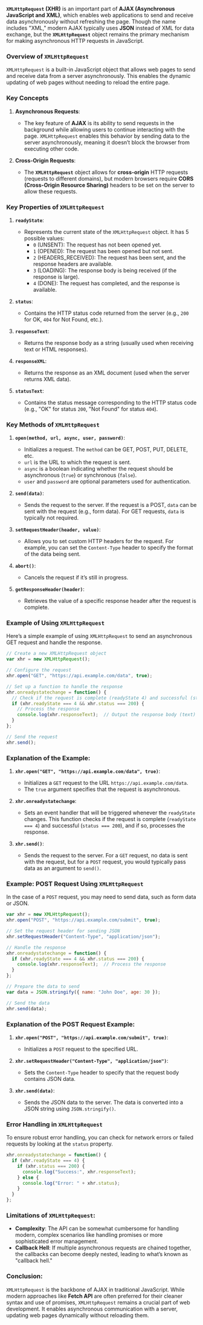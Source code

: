 **`XMLHttpRequest` (XHR)** is an important part of **AJAX (Asynchronous JavaScript and XML)**, which enables web applications to send and receive data asynchronously without refreshing the page. Though the name includes "XML," modern AJAX typically uses **JSON** instead of XML for data exchange, but the **`XMLHttpRequest`** object remains the primary mechanism for making asynchronous HTTP requests in JavaScript.

### Overview of `XMLHttpRequest`

`XMLHttpRequest` is a built-in JavaScript object that allows web pages to send and receive data from a server asynchronously. This enables the dynamic updating of web pages without needing to reload the entire page.

### Key Concepts

1. **Asynchronous Requests**: 
   - The key feature of **AJAX** is its ability to send requests in the background while allowing users to continue interacting with the page. `XMLHttpRequest` enables this behavior by sending data to the server asynchronously, meaning it doesn’t block the browser from executing other code.
   
2. **Cross-Origin Requests**:
   - The **`XMLHttpRequest`** object allows for **cross-origin** HTTP requests (requests to different domains), but modern browsers require **CORS (Cross-Origin Resource Sharing)** headers to be set on the server to allow these requests.

### Key Properties of `XMLHttpRequest`

1. **`readyState`**: 
   - Represents the current state of the `XMLHttpRequest` object. It has 5 possible values:
     - `0` (UNSENT): The request has not been opened yet.
     - `1` (OPENED): The request has been opened but not sent.
     - `2` (HEADERS_RECEIVED): The request has been sent, and the response headers are available.
     - `3` (LOADING): The response body is being received (if the response is large).
     - `4` (DONE): The request has completed, and the response is available.

2. **`status`**: 
   - Contains the HTTP status code returned from the server (e.g., `200` for OK, `404` for Not Found, etc.).

3. **`responseText`**:
   - Returns the response body as a string (usually used when receiving text or HTML responses).

4. **`responseXML`**: 
   - Returns the response as an XML document (used when the server returns XML data).

5. **`statusText`**: 
   - Contains the status message corresponding to the HTTP status code (e.g., "OK" for status `200`, "Not Found" for status `404`).

### Key Methods of `XMLHttpRequest`

1. **`open(method, url, async, user, password)`**:
   - Initializes a request. The `method` can be GET, POST, PUT, DELETE, etc.
   - `url` is the URL to which the request is sent.
   - `async` is a boolean indicating whether the request should be asynchronous (`true`) or synchronous (`false`).
   - `user` and `password` are optional parameters used for authentication.

2. **`send(data)`**:
   - Sends the request to the server. If the request is a POST, `data` can be sent with the request (e.g., form data). For GET requests, `data` is typically not required.

3. **`setRequestHeader(header, value)`**:
   - Allows you to set custom HTTP headers for the request. For example, you can set the `Content-Type` header to specify the format of the data being sent.

4. **`abort()`**:
   - Cancels the request if it’s still in progress.

5. **`getResponseHeader(header)`**:
   - Retrieves the value of a specific response header after the request is complete.

### Example of Using `XMLHttpRequest`

Here’s a simple example of using `XMLHttpRequest` to send an asynchronous GET request and handle the response.

```javascript
// Create a new XMLHttpRequest object
var xhr = new XMLHttpRequest();

// Configure the request
xhr.open("GET", "https://api.example.com/data", true);

// Set up a function to handle the response
xhr.onreadystatechange = function() {
  // Check if the request is complete (readyState 4) and successful (status 200)
  if (xhr.readyState === 4 && xhr.status === 200) {
    // Process the response
    console.log(xhr.responseText);  // Output the response body (text)
  }
};

// Send the request
xhr.send();
```

### Explanation of the Example:

1. **`xhr.open("GET", "https://api.example.com/data", true)`**:
   - Initializes a `GET` request to the URL `https://api.example.com/data`.
   - The `true` argument specifies that the request is asynchronous.

2. **`xhr.onreadystatechange`**:
   - Sets an event handler that will be triggered whenever the `readyState` changes. This function checks if the request is complete (`readyState === 4`) and successful (`status === 200`), and if so, processes the response.

3. **`xhr.send()`**:
   - Sends the request to the server. For a `GET` request, no data is sent with the request, but for a `POST` request, you would typically pass data as an argument to `send()`.

### Example: POST Request Using `XMLHttpRequest`

In the case of a `POST` request, you may need to send data, such as form data or JSON.

```javascript
var xhr = new XMLHttpRequest();
xhr.open("POST", "https://api.example.com/submit", true);

// Set the request header for sending JSON
xhr.setRequestHeader("Content-Type", "application/json");

// Handle the response
xhr.onreadystatechange = function() {
  if (xhr.readyState === 4 && xhr.status === 200) {
    console.log(xhr.responseText);  // Process the response
  }
};

// Prepare the data to send
var data = JSON.stringify({ name: "John Doe", age: 30 });

// Send the data
xhr.send(data);
```

### Explanation of the POST Request Example:

1. **`xhr.open("POST", "https://api.example.com/submit", true)`**:
   - Initializes a `POST` request to the specified URL.

2. **`xhr.setRequestHeader("Content-Type", "application/json")`**:
   - Sets the `Content-Type` header to specify that the request body contains JSON data.

3. **`xhr.send(data)`**:
   - Sends the JSON data to the server. The data is converted into a JSON string using `JSON.stringify()`.

### Error Handling in `XMLHttpRequest`

To ensure robust error handling, you can check for network errors or failed requests by looking at the `status` property.

```javascript
xhr.onreadystatechange = function() {
  if (xhr.readyState === 4) {
    if (xhr.status === 200) {
      console.log("Success:", xhr.responseText);
    } else {
      console.log("Error: " + xhr.status);
    }
  }
};
```

### Limitations of `XMLHttpRequest`:

- **Complexity**: The API can be somewhat cumbersome for handling modern, complex scenarios like handling promises or more sophisticated error management.
- **Callback Hell**: If multiple asynchronous requests are chained together, the callbacks can become deeply nested, leading to what’s known as "callback hell."

### Conclusion:
`XMLHttpRequest` is the backbone of AJAX in traditional JavaScript. While modern approaches like **Fetch API** are often preferred for their cleaner syntax and use of promises, `XMLHttpRequest` remains a crucial part of web development. It enables asynchronous communication with a server, updating web pages dynamically without reloading them.

